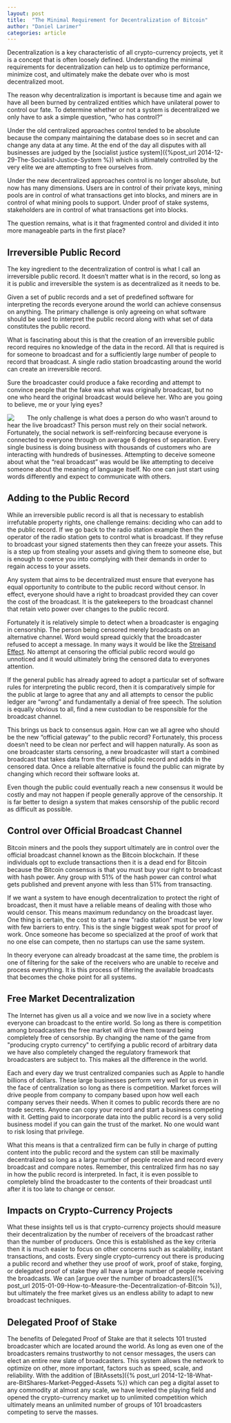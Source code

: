 ```yaml
---
layout: post
title:  "The Minimal Requirement for Decentralization of Bitcoin"
author: "Daniel Larimer"
categories: article 
---
```

Decentralization is a key characteristic of all crypto-currency projects, yet it is a concept that is often loosely defined.   Understanding the minimal requirements for decentralization can help us to optimize performance, minimize cost, and ultimately make the debate over who is most decentralized moot.  

The reason why decentralization is important is because time and again we have all been burned by centralized entities which have unilateral power to control our fate.    To determine whether or not a system is decentralized we only have to ask a simple question, “who has control?”

Under the old centralized approaches control tended to be absolute because the company maintaining the database does so in secret and can change any data at any time.   At the end of the day all disputes with all businesses are judged by the [socialist justice system]({%post_url  2014-12-29-The-Socialist-Justice-System %}) which is ultimately controlled by the very elite we are attempting to free ourselves from.

Under the new decentralized approaches control is no longer absolute, but now has many dimensions.   Users are in control of their private keys, mining pools are in control of what transactions get into blocks, and miners are in control of what mining pools to support.    Under proof of stake systems, stakeholders are in control of what transactions get into blocks. 

The question remains, what is it that fragmented control and divided it into more manageable parts in the first place?   

## Irreversible Public Record 

The key ingredient to the decentralization of control is what I call an irreversible public record.  It doesn’t matter what is in the record, so long as it is public and irreversible the system is as decentralized as it needs to be.  

Given a set of public records and a set of predefined software for interpreting the records everyone around the world can achieve consensus on anything.  The primary challenge is only agreeing on what software should be used to interpret the public record along with what set of data constitutes the public record.   

What is fascinating about this is that the creation of an irreversible public record requires no knowledge of the data in the record.  All that is required is for someone to broadcast and for a sufficiently large number of people to record that broadcast.  A single radio station broadcasting around the world can create an irreversible record.  

Sure the broadcaster could produce a fake recording and attempt to convince people that the fake was what was originally broadcast, but no one who heard the original broadcast would believe her.  Who are you going to believe, me or your lying eyes?  

<a href="http://www.amazon.com/gp/product/B00000JIKJ/ref=as_li_tl?ie=UTF8&camp=1789&creative=9325&creativeASIN=B00000JIKJ&linkCode=as2&tag=bytesblog-20&linkId=XU2YA7DIXIFMN3BP"><img style="float:left;margin-right:25px" border="0" src="http://ws-na.amazon-adsystem.com/widgets/q?_encoding=UTF8&ASIN=B00000JIKJ&Format=_SL250_&ID=AsinImage&MarketPlace=US&ServiceVersion=20070822&WS=1&tag=bytesblog-20" ></a><img src="http://ir-na.amazon-adsystem.com/e/ir?t=bytesblog-20&l=as2&o=1&a=B00000JIKJ" width="1" height="1" border="0" alt="" style="border:none !important; margin:0px !important;" />
The only challenge is what does a person do who wasn’t around to hear the live broadcast?  This person must rely on their social network.  Fortunately, the social network is self-reinforcing because everyone is connected to everyone through on average 6 degrees of separation.  Every single business is doing business with thousands of customers who are interacting with hundreds of businesses.   Attempting to deceive someone about what the “real broadcast” was would be like attempting to deceive someone about the meaning of language itself.   No one can just start using words differently and expect to communicate with others.  

## Adding to the Public Record

While an irreversible public record is all that is necessary to establish irrefutable property rights, one challenge remains: deciding who can add to the public record.   If we go back to the radio station example then the operator of the radio station gets to control what is broadcast.  If they refuse to broadcast your signed statements then they can freeze your assets.   This is a step up from stealing your assets and giving them to someone else, but is enough to coerce you into complying with their demands in order to regain access to your assets.   

Any system that aims to be decentralized must ensure that everyone has equal opportunity to contribute to the public record without censor.   In effect, everyone should have a right to broadcast provided they can cover the cost of the broadcast.   It is the gatekeepers to the broadcast channel that retain veto power over changes to the public record.  

Fortunately it is relatively simple to detect when a broadcaster is engaging in censorship.  The person being censored merely broadcasts on an alternative channel.  Word would spread quickly that the broadcaster refused to accept a message.  In many ways it would be like the [Streisand Effect](http://en.wikipedia.org/wiki/Streisand_effect).  No attempt at censoring the official public record would go unnoticed and it would ultimately bring the censored data to everyones attention.

If the general public has already agreed to adopt a particular set of software rules for interpreting the public record, then it is comparatively simple for the public at large to agree that any and all attempts to censor the public ledger are “wrong” and fundamentally a denial of free speech.  The solution is equally obvious to all, find a new custodian to be responsible for the broadcast channel.     

This brings us back to consensus again.  How can we all agree who should be the new “official gateway” to the public record?    Fortunately, this process doesn’t need to be clean nor perfect and will happen naturally.    As soon as one broadcaster starts censoring, a new broadcaster will start a combined broadcast that takes data from the official public record and adds in the censored data.   Once a reliable alternative is found the public can migrate by changing which record their software looks at.  

Even though the public could eventually reach a new consensus it would be costly and may not happen if people generally approve of the censorship.   It is far better to design a system that makes censorship of the public record as difficult as possible.  

## Control over Official Broadcast Channel    

Bitcoin miners and the pools they support ultimately are in control over the official broadcast channel known as the Bitcoin blockchain.   If these individuals opt to exclude transactions then it is a dead end for Bitcoin because the Bitcoin consensus is that you must buy your right to broadcast with hash power.  Any group with 51% of the hash power can control what gets published and prevent anyone with less than 51% from transacting. 

If we want a system to have enough decentralization to protect the right of broadcast, then it must have a reliable means of dealing with those who would censor.  This means maximum redundancy on the broadcast layer. One thing is certain, the cost to start a new "radio station" must be very low with few barriers to entry.   This is the single biggest weak spot for proof of work.  Once someone has become so specialized at the proof of work that no one else can compete, then no startups can use the same system.   

In theory everyone can already broadcast at the same time, the problem is one of filtering for the sake of the receivers who are unable to receive and process everything.  It is this process of filtering the available broadcasts that becomes the choke point for all systems.

## Free Market Decentralization 

The Internet has given us all a voice and we now live in a society where everyone can broadcast to the entire world.  So long as there is competition among broadcasters the free market will drive them toward being completely free of censorship. By changing the name of the game from "producing crypto currency" to certifying a public record of arbitrary data we have also completely changed the regulatory framework that broadcasters are subject to.   This makes all the difference in the world.

Each and every day we trust centralized companies such as Apple to handle billions of dollars.  These large businesses perform very well for us even in the face of centralization so long as there is competition.  Market forces will drive people from company to company based upon how well each company serves their needs.  When it comes to public records there are no trade secrets.  Anyone can copy your record and start a business competing with it. Getting paid to incorporate data into the public record is a very solid business model if you can gain the trust of the market.  No one would want to risk losing that privilege.  

What this means is that a centralized firm can be fully in charge of putting content into the public record and the system can still be maximally decentralized so long as a large number of people receive and record every broadcast and compare notes.  Remember, this centralized firm has no say in how the public record is interpreted.  In fact, it is even possible to completely blind the broadcaster to the contents of their broadcast until after it is too late to change or censor. 

## Impacts on Crypto-Currency Projects 

What these insights tell us is that crypto-currency projects should measure their decentralization by the number of receivers of the broadcast rather than the number of producers.  Once this is established as the key criteria then it is much easier to focus on other concerns such as scalability, instant transactions, and costs.   Every single crypto-currency out there is producing a public record and whether they use proof of work, proof of stake, forging, or delegated proof of stake they all have a large number of people receiving the broadcasts.  We can [argue over the number of broadcasters]({% post_url 2015-01-09-How-to-Measure-the-Decentralization-of-Bitcoin %}), but ultimately the free market gives us an endless ability to adapt to new broadcast techniques.   

## Delegated Proof of Stake 

The benefits of Delegated Proof of Stake are that it selects 101 trusted broadcaster which are located around the world.  As long as even one of the broadcasters remains trustworthy to not censor messages, the users can elect an entire new slate of broadcasters.  This system allows the network to optimize on other, more important, factors such as speed, scale, and reliability.  With the addition of [BitAssets]({% post_url 2014-12-18-What-are-BitShares-Market-Pegged-Assets %})  which can peg a digital asset to any commodity at almost any scale, we have leveled the playing field and opened the crypto-currency market up to unlimited competition which ultimately means an unlimited number of groups of 101 broadcasters competing to serve the masses.












